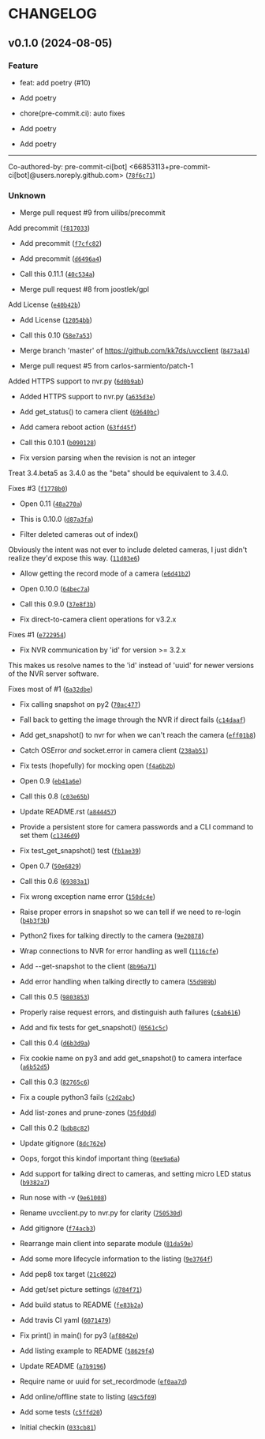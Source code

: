 # CHANGELOG



## v0.1.0 (2024-08-05)

### Feature

* feat: add poetry (#10)

* Add poetry

* chore(pre-commit.ci): auto fixes

* Add poetry

* Add poetry

---------

Co-authored-by: pre-commit-ci[bot] &lt;66853113+pre-commit-ci[bot]@users.noreply.github.com&gt; ([`78f6c71`](https://github.com/uilibs/uvcclient/commit/78f6c7142457aa0667d742969d843626aa28dba9))

### Unknown

* Merge pull request #9 from uilibs/precommit

Add precommit ([`f817033`](https://github.com/uilibs/uvcclient/commit/f8170338912a22202c3df31d5014c799e94d0d8d))

* Add precommit ([`f7cfc82`](https://github.com/uilibs/uvcclient/commit/f7cfc824dcb2989cfdb99aa22358085bb46ab979))

* Add precommit ([`d6496a4`](https://github.com/uilibs/uvcclient/commit/d6496a4eac6385dae3667d93656f0abeb698bef1))

* Call this 0.11.1 ([`40c534a`](https://github.com/uilibs/uvcclient/commit/40c534ad6e0537feba7ec117d57ef4f667f252ce))

* Merge pull request #8 from joostlek/gpl

Add License ([`e40b42b`](https://github.com/uilibs/uvcclient/commit/e40b42b5241879d92034d06ddbead1bbba5591d2))

* Add License ([`12054bb`](https://github.com/uilibs/uvcclient/commit/12054bbc104b22735d3083cd7ab6b2acf7479afd))

* Call this 0.10 ([`58e7a53`](https://github.com/uilibs/uvcclient/commit/58e7a53815482b7778481f81cde95f53a60bb6f6))

* Merge branch &#39;master&#39; of https://github.com/kk7ds/uvcclient ([`8473a14`](https://github.com/uilibs/uvcclient/commit/8473a1470f77e35e632279621402d3812c152ccb))

* Merge pull request #5 from carlos-sarmiento/patch-1

Added HTTPS support to nvr.py ([`6d0b9ab`](https://github.com/uilibs/uvcclient/commit/6d0b9abc4040f9f4068c082d6ba57403196da486))

* Added HTTPS support to nvr.py ([`a635d3e`](https://github.com/uilibs/uvcclient/commit/a635d3ec40dbc93b63203338557f407cd591d8e0))

* Add get_status() to camera client ([`69640bc`](https://github.com/uilibs/uvcclient/commit/69640bc59be9cb01eb688cca18b50868615353ed))

* Add camera reboot action ([`63fd45f`](https://github.com/uilibs/uvcclient/commit/63fd45fae613a3d886771bae9298b0f6656e78d8))

* Call this 0.10.1 ([`b090128`](https://github.com/uilibs/uvcclient/commit/b090128d0c75b29fef97b311c50697d4a281416c))

* Fix version parsing when the revision is not an integer

Treat 3.4.beta5 as 3.4.0 as the &#34;beta&#34; should be equivalent
to 3.4.0.

Fixes #3 ([`f1778b0`](https://github.com/uilibs/uvcclient/commit/f1778b07e6d87f9d77251bc36114182b4bb614c3))

* Open 0.11 ([`48a270a`](https://github.com/uilibs/uvcclient/commit/48a270adbd46a90a0e53d0ee5f671d5778d7fc3b))

* This is 0.10.0 ([`d87a3fa`](https://github.com/uilibs/uvcclient/commit/d87a3fa62fb387c5e47fc5a1cac09e52395ccf9d))

* Filter deleted cameras out of index()

Obviously the intent was not ever to include deleted cameras, I just
didn&#39;t realize they&#39;d expose this way. ([`11d03e6`](https://github.com/uilibs/uvcclient/commit/11d03e6a700cb26e6324eca20d3ac93f2c976af5))

* Allow getting the record mode of a camera ([`e6d41b2`](https://github.com/uilibs/uvcclient/commit/e6d41b2dcf43718d70d2063b8e4a604c20a86cd8))

* Open 0.10.0 ([`64bec7a`](https://github.com/uilibs/uvcclient/commit/64bec7ae2440ccf73800e34191b2ae0e89df3821))

* Call this 0.9.0 ([`37e8f3b`](https://github.com/uilibs/uvcclient/commit/37e8f3bbd54fd27586e2ad1e04d108b215e19066))

* Fix direct-to-camera client operations for v3.2.x

Fixes #1 ([`e722954`](https://github.com/uilibs/uvcclient/commit/e722954b40dc12c4f8bcd993c1159b6f951402e0))

* Fix NVR communication by &#39;id&#39; for version &gt;= 3.2.x

This makes us resolve names to the &#39;id&#39; instead of &#39;uuid&#39; for newer
versions of the NVR server software.

Fixes most of #1 ([`6a32dbe`](https://github.com/uilibs/uvcclient/commit/6a32dbeb8357646f0e709e6866959f441ddf0265))

* Fix calling snapshot on py2 ([`70ac477`](https://github.com/uilibs/uvcclient/commit/70ac4772d7b050dac28ddf1e72481f304ba4b5db))

* Fall back to getting the image through the NVR if direct fails ([`c14daaf`](https://github.com/uilibs/uvcclient/commit/c14daafed001e2c61e7b144c2581a291bd423d63))

* Add get_snapshot() to nvr for when we can&#39;t reach the camera ([`eff01b8`](https://github.com/uilibs/uvcclient/commit/eff01b81a8948f72f8c564bc01db1a881cc26cdf))

* Catch OSError *and* socket.error in camera client ([`238ab51`](https://github.com/uilibs/uvcclient/commit/238ab51d0df63b658da8dbd7879a62ef1b70b35d))

* Fix tests (hopefully) for mocking open ([`f4a6b2b`](https://github.com/uilibs/uvcclient/commit/f4a6b2bddb060aab92302a8748051a079af6f285))

* Open 0.9 ([`eb41a6e`](https://github.com/uilibs/uvcclient/commit/eb41a6ed2c216541979084b4f8bcc8825dfe0403))

* Call this 0.8 ([`c03e65b`](https://github.com/uilibs/uvcclient/commit/c03e65b336deb9dec0cdde27abf53fcfcb9dd1bb))

* Update README.rst ([`a844457`](https://github.com/uilibs/uvcclient/commit/a844457cbcfdefcc63a19a24024c0ca59440ecd1))

* Provide a persistent store for camera passwords and a CLI command to set them ([`c1346d9`](https://github.com/uilibs/uvcclient/commit/c1346d92f3c0565dc4a630199ef213834706f391))

* Fix test_get_snapshot() test ([`fb1ae39`](https://github.com/uilibs/uvcclient/commit/fb1ae391bee439e7daa12c3b3e48bab28071ce26))

* Open 0.7 ([`50e6829`](https://github.com/uilibs/uvcclient/commit/50e6829dee4807c0aaad53b97319aee6cef286c8))

* Call this 0.6 ([`69383a1`](https://github.com/uilibs/uvcclient/commit/69383a17602a28a08495ba170a534f0bfbddc254))

* Fix wrong exception name error ([`150dc4e`](https://github.com/uilibs/uvcclient/commit/150dc4e9d623254bea4184a9192d963db5aa9880))

* Raise proper errors in snapshot so we can tell if we need to re-login ([`b4b3f3b`](https://github.com/uilibs/uvcclient/commit/b4b3f3b6aa5026845945519e90717cac05b5cb2e))

* Python2 fixes for talking directly to the camera ([`9e20878`](https://github.com/uilibs/uvcclient/commit/9e20878b4c732a0778cea74edb05dc912686aa38))

* Wrap connections to NVR for error handling as well ([`1116cfe`](https://github.com/uilibs/uvcclient/commit/1116cfe7071c8f5aa5690d28c0f8aae075492e09))

* Add --get-snapshot to the client ([`8b96a71`](https://github.com/uilibs/uvcclient/commit/8b96a71fde70b453a39e88fac0d4552388637757))

* Add error handling when talking directly to camera ([`55d989b`](https://github.com/uilibs/uvcclient/commit/55d989bc03976ab9813abd36f110ec3cfe2d8eb7))

* Call this 0.5 ([`9803853`](https://github.com/uilibs/uvcclient/commit/980385398d1aff21bfa05dc844c8b0137277da5e))

* Properly raise request errors, and distinguish auth failures ([`c6ab616`](https://github.com/uilibs/uvcclient/commit/c6ab616f673839d311f8b772ea095a604dda5480))

* Add and fix tests for get_snapshot() ([`0561c5c`](https://github.com/uilibs/uvcclient/commit/0561c5cc28c30997528c5613b609fd6d88108eb5))

* Call this 0.4 ([`d6b3d9a`](https://github.com/uilibs/uvcclient/commit/d6b3d9a536223997a42600e243e92ab7362c347e))

* Fix cookie name on py3 and add get_snapshot() to camera interface ([`a6b52d5`](https://github.com/uilibs/uvcclient/commit/a6b52d5a9dbcdaf2d16408a39294582b327ba905))

* Call this 0.3 ([`82765c6`](https://github.com/uilibs/uvcclient/commit/82765c61195fbf6188e195153d6484a6ae4639b8))

* Fix a couple python3 fails ([`c2d2abc`](https://github.com/uilibs/uvcclient/commit/c2d2abc0ce14a89fd81909edfd48e4747ddb7c9b))

* Add list-zones and prune-zones ([`35fd0dd`](https://github.com/uilibs/uvcclient/commit/35fd0ddbaa16fc20ca2cffa8168e47f5ebf80f26))

* Call this 0.2 ([`bdb8c82`](https://github.com/uilibs/uvcclient/commit/bdb8c824735319bcafae28b5a5390fa2d4c00d4a))

* Update gitignore ([`8dc762e`](https://github.com/uilibs/uvcclient/commit/8dc762ee39cdbe6ee64994fac12d2bfea16b093a))

* Oops, forgot this kindof important thing ([`0ee9a6a`](https://github.com/uilibs/uvcclient/commit/0ee9a6a78c0ad1dfca6b3c27e1d3c049fdf72576))

* Add support for talking direct to cameras, and setting micro LED status ([`b9382a7`](https://github.com/uilibs/uvcclient/commit/b9382a703b17b0e48f4f395d3928cb53e4a26044))

* Run nose with -v ([`9e61008`](https://github.com/uilibs/uvcclient/commit/9e61008627662460b7d7d44a097fd2c4ffdf31c4))

* Rename uvcclient.py to nvr.py for clarity ([`750530d`](https://github.com/uilibs/uvcclient/commit/750530deb377f249929e496f4d9080d8861b411f))

* Add gitignore ([`f74acb3`](https://github.com/uilibs/uvcclient/commit/f74acb35d126318cd3a112e3d7af6f090db1e996))

* Rearrange main client into separate module ([`81da59e`](https://github.com/uilibs/uvcclient/commit/81da59e3498d850adc6287c00ccee49d9282cf20))

* Add some more lifecycle information to the listing ([`9e3764f`](https://github.com/uilibs/uvcclient/commit/9e3764fb582818af5ac1198784bfd0771d15ae3e))

* Add pep8 tox target ([`21c8022`](https://github.com/uilibs/uvcclient/commit/21c8022018395de24d6e2264a25bc6a60d75f233))

* Add get/set picture settings ([`d784f71`](https://github.com/uilibs/uvcclient/commit/d784f71242ce8094029e6a13aae9aad8726aa50b))

* Add build status to README ([`fe83b2a`](https://github.com/uilibs/uvcclient/commit/fe83b2afe03ba3d8ba196b2b0ee1c74dba748945))

* Add travis CI yaml ([`6071479`](https://github.com/uilibs/uvcclient/commit/60714799c8e9c030bcaf0b6b8b091edef3e75b02))

* Fix print() in main() for py3 ([`af8842e`](https://github.com/uilibs/uvcclient/commit/af8842e92e71fb37aea53cbd81f7f1d12b932245))

* Add listing example to README ([`58629f4`](https://github.com/uilibs/uvcclient/commit/58629f4b32100298d29df7580cbf90ee96520a11))

* Update README ([`a7b9196`](https://github.com/uilibs/uvcclient/commit/a7b9196b313ebf19458a008e873053d09952e4fb))

* Require name or uuid for set_recordmode ([`ef0aa7d`](https://github.com/uilibs/uvcclient/commit/ef0aa7de57185d7e959c4847ebcf6c428fa74961))

* Add online/offline state to listing ([`49c5f69`](https://github.com/uilibs/uvcclient/commit/49c5f69add78e0b8ae7539a7a126c15dbf06cc07))

* Add some tests ([`c5ffd20`](https://github.com/uilibs/uvcclient/commit/c5ffd20f1dcf8843e9fa4d37d86b8b28701579d1))

* Initial checkin ([`033cb81`](https://github.com/uilibs/uvcclient/commit/033cb8117388fcaeaca8d80c330c5d644cdc1106))
